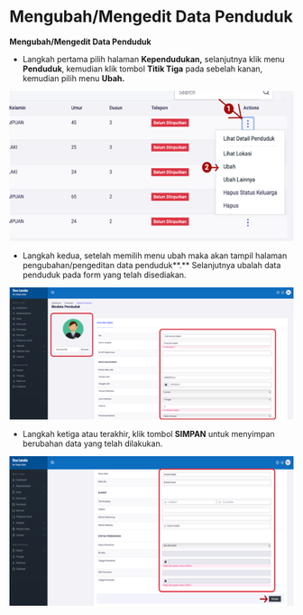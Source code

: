 # Mengubah/Mengedit Data Penduduk

**Mengubah/Mengedit Data Penduduk**

* Langkah pertama pilih halaman **Kependudukan,** selanjutnya klik menu **Penduduk**, kemudian klik tombol **Titik Tiga** pada sebelah kanan, kemudian pilih menu **Ubah.**

![](../../../.gitbook/assets/5.png)

* Langkah kedua, setelah memilih menu ubah maka akan tampil halaman pengubahan/pengeditan data penduduk**.** Selanjutnya ubalah data penduduk pada form yang telah disediakan.

![](../../../.gitbook/assets/6.png)

* Langkah ketiga atau terakhir, klik tombol **SIMPAN** untuk menyimpan berubahan data yang telah dilakukan.

![](../../../.gitbook/assets/7.png)

